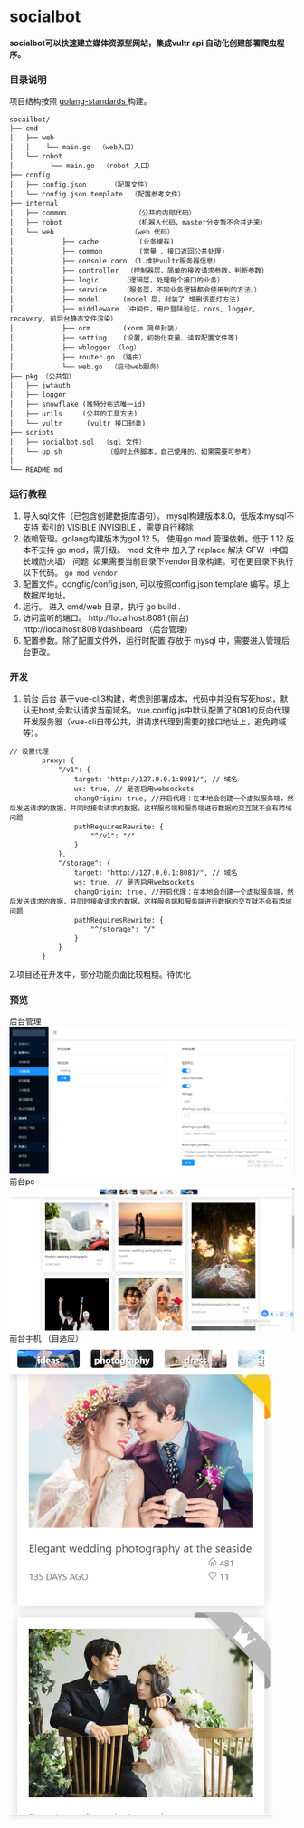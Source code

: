# socialbot
**socialbot可以快速建立媒体资源型网站，集成vultr api 自动化创建部署爬虫程序。**

### 目录说明
项目结构按照 [golang-standards ](https://github.com/golang-standards/project-layout)构建。
```
socailbot/
├── cmd
│   ├── web
│   │    └── main.go  （web入口）
│   └── robot  
│         └── main.go  （robot 入口）
├── config
│   ├── config.json      （配置文件）
│   └── config.json.template  （配置参考文件）
├── internal
│   ├── common                 （公共的内部代码）
│   ├── robot                  （机器人代码，master分支暂不合并进来）
│   └── web                   （web 代码）
│            ├── cache          (业务缓存)
│            ├── common         (常量 、接口返回公共处理)
│            ├── console corn （1.维护vultr服务器信息）
│            ├── controller  （控制器层，简单的接收请求参数，判断参数）
│            ├── logic      （逻辑层，处理每个接口的业务）
│            ├── service    （服务层，不同业务逻辑都会使用到的方法。）
│            ├── model      (model 层，封装了 增删该查灯方法)
│            ├── middleware （中间件，用户登陆验证，cors, logger, recovery, 前后台静态文件渲染）
│            ├── orm        (xorm 简单封装)
│            ├── setting    (设置，初始化变量、读取配置文件等)
│            ├── wblogger （log）
│            ├── router.go （路由）
│            └── web.go  （启动web服务）
├── pkg （公共包）
│   ├── jwtauth 
│   ├── logger 
│   ├── snowflake (推特分布式唯一id) 
│   ├── urils     (公共的工具方法)  
│   └── vultr      (vultr 接口封装) 
├── scripts
│   ├── socialbot.sql  （sql 文件）
│   └── up.sh           （临时上传脚本，自己使用的，如果需要可参考）
│  
└── README.md
```

### 运行教程
1. 导入sql文件（已包含创建数据库语句）。 mysql构建版本8.0，低版本mysql不支持 索引的 VISIBLE INVISIBLE ，需要自行移除 
2. 依赖管理。golang构建版本为go1.12.5， 使用go mod 管理依赖。低于 1.12 版本不支持 go mod，需升级。 mod 文件中 加入了 replace 解决 GFW（中国长城防火墙） 问题.
如果需要当前目录下vendor目录构建。可在更目录下执行以下代码。
`go mod vendor`
3. 配置文件。congfig/config.json, 可以按照config.json.template 编写。填上数据库地址。
4. 运行。 进入 cmd/web 目录，执行 go build .
5. 访问监听的端口。
        http://localhost:8081 (前台)
        http://localhost:8081/dashboard （后台管理）
6. 配置参数。除了配置文件外，运行时配置 存放于 mysql 中，需要进入管理后台更改。

### 开发
1. 前台 后台 基于vue-cli3构建，考虑到部署成本，代码中并没有写死host，默认无host,会默认请求当前域名。vue.config.js中默认配置了8081的反向代理开发服务器（vue-cli自带公共，讲请求代理到需要的接口地址上，避免跨域等）。

```
// 设置代理
        proxy: {
            "/v1": {
                target: "http://127.0.0.1:8081/", // 域名
                ws: true, // 是否启用websockets
                changOrigin: true, //开启代理：在本地会创建一个虚拟服务端，然后发送请求的数据，并同时接收请求的数据，这样服务端和服务端进行数据的交互就不会有跨域问题
                pathRequiresRewrite: {
                    "^/v1": "/"
                }
            },
            "/storage": {
                target: "http://127.0.0.1:8081/", // 域名
                ws: true, // 是否启用websockets
                changOrigin: true, //开启代理：在本地会创建一个虚拟服务端，然后发送请求的数据，并同时接收请求的数据，这样服务端和服务端进行数据的交互就不会有跨域问题
                pathRequiresRewrite: {
                    "^/storage": "/"
                }
            }
        }
```

2.项目还在开发中，部分功能页面比较粗糙。待优化

### 预览
后台管理
![dashboard.png](https://github.com/lukeyMing/socialbot/blob/master/doc/dashboard.png)
前台pc
![front2.png](https://github.com/lukeyMing/socialbot/blob/master/doc/front2.png)
前台手机 （自适应）
![mobile.png](https://github.com/lukeyMing/socialbot/blob/master/doc/mobile.png)


